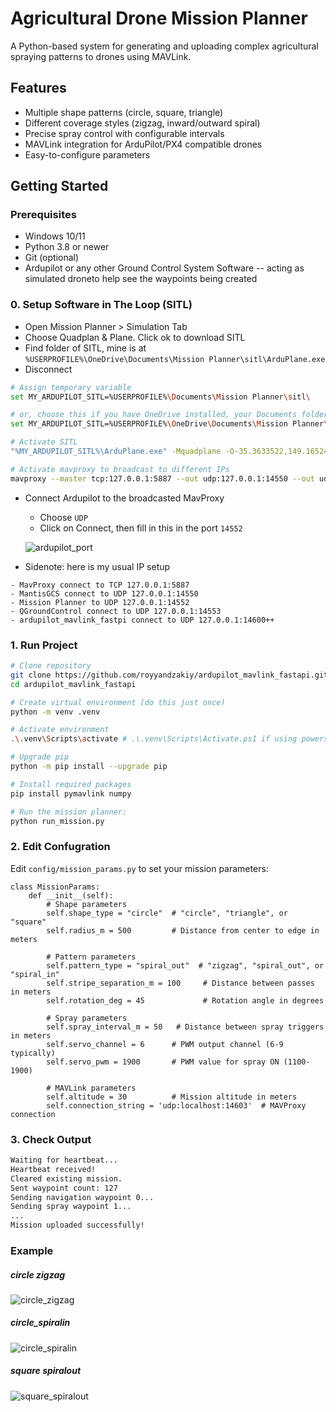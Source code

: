 # Agricultural Drone Mission Planner

A Python-based system for generating and uploading complex agricultural spraying patterns to drones using MAVLink.

## Features

- Multiple shape patterns (circle, square, triangle)
- Different coverage styles (zigzag, inward/outward spiral)
- Precise spray control with configurable intervals
- MAVLink integration for ArduPilot/PX4 compatible drones
- Easy-to-configure parameters

## Getting Started

### Prerequisites

- Windows 10/11
- Python 3.8 or newer
- Git (optional)
- Ardupilot or any other Ground Control System Software -- acting as simulated droneto help see the waypoints being created

### 0. Setup Software in The Loop (SITL)
- Open Mission Planner > Simulation Tab
- Choose Quadplan & Plane. Click ok to download SITL
- Find folder of SITL, mine is at `%USERPROFILE%\OneDrive\Documents\Mission Planner\sitl\ArduPlane.exe`
- Disconnect

```bash
# Assign temporary variable
set MY_ARDUPILOT_SITL=%USERPROFILE%\Documents\Mission Planner\sitl\

# or, choose this if you have OneDrive installed, your Documents folder probably have moved here
set MY_ARDUPILOT_SITL=%USERPROFILE%\OneDrive\Documents\Mission Planner\sitl\ 

# Activate SITL
"%MY_ARDUPILOT_SITL%\ArduPlane.exe" -Mquadplane -O-35.3633522,149.1652409,587.067920000005,0 -s1 --serial0 tcp:127.0.0.1 --defaults "%MY_ARDUPILOT_SITL%\default_params\quadplane.parm"

# Activate mavproxy to broadcast to different IPs
mavproxy --master tcp:127.0.0.1:5887 --out udp:127.0.0.1:14550 --out udp:127.0.0.1:14552 --out udp:localhost:14601 --out udpin:localhost:14602 --out udpout:localhost:14603 --out udpbcast:192.168.2.255:14700
```
- Connect Ardupilot to the broadcasted MavProxy
    - Choose `UDP`
    - Click on Connect, then fill in this in the port `14552`
    
    ![ardupilot_port](docs/ardupilot_port.png)

- Sidenote: here is my usual IP setup
```
- MavProxy connect to TCP 127.0.0.1:5887
- MantisGCS connect to UDP 127.0.0.1:14550
- Mission Planner to UDP 127.0.0.1:14552
- QGroundControl connect to UDP 127.0.0.1:14553
- ardupilot_mavlink_fastpi connect to UDP 127.0.0.1:14600++
```

### 1. Run Project

```bash
# Clone repository
git clone https://github.com/royyandzakiy/ardupilot_mavlink_fastapi.git
cd ardupilot_mavlink_fastapi

# Create virtual environment (do this just once)
python -m venv .venv

# Activate environment
.\.venv\Scripts\activate # .\.venv\Scripts\Activate.ps1 if using powershell

# Upgrade pip
python -m pip install --upgrade pip

# Install required packages
pip install pymavlink numpy

# Run the mission planner:
python run_mission.py
```

### 2. Edit Confugration
Edit `config/mission_params.py` to set your mission parameters:
```
class MissionParams:
    def __init__(self):
        # Shape parameters
        self.shape_type = "circle"  # "circle", "triangle", or "square"
        self.radius_m = 500         # Distance from center to edge in meters
        
        # Pattern parameters
        self.pattern_type = "spiral_out"  # "zigzag", "spiral_out", or "spiral_in"
        self.stripe_separation_m = 100     # Distance between passes in meters
        self.rotation_deg = 45             # Rotation angle in degrees
        
        # Spray parameters
        self.spray_interval_m = 50   # Distance between spray triggers in meters
        self.servo_channel = 6      # PWM output channel (6-9 typically)
        self.servo_pwm = 1900       # PWM value for spray ON (1100-1900)
        
        # MAVLink parameters
        self.altitude = 30          # Mission altitude in meters
        self.connection_string = 'udp:localhost:14603'  # MAVProxy connection
```

### 3. Check Output
```bash
Waiting for heartbeat...
Heartbeat received!
Cleared existing mission.
Sent waypoint count: 127
Sending navigation waypoint 0...
Sending spray waypoint 1...
...
Mission uploaded successfully!
```

### Example
##### circle zigzag
![circle_zigzag](docs/circle_zigzag.png)

##### circle_spiralin
![circle_spiralin](docs/circle_spiralin.png)

##### square spiralout
![square_spiralout](docs/square_spiralout.png)